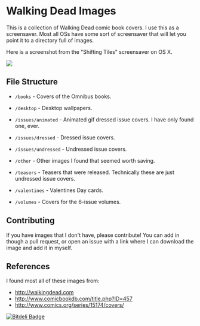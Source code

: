 # Walking Dead Images
This is a collection of Walking Dead comic book covers.  I use this as a
screensaver.  Most all OSs have some sort of screensaver that will let you point
it to a directory full of images.

Here is a screenshot from the "Shifting Tiles" screensaver on OS X.

![](http://new.tinygrab.com/d34460e8169c1923f90caef9262e7993e8a7c5f097.png)


## File Structure

- `/books` - Covers of the Omnibus books.

- `/desktop` - Desktop wallpapers.

- `/issues/animated` - Animated gif dressed issue covers.  I have only found
  one, ever.

- `/issues/dressed` - Dressed issue covers.

- `/issues/undressed` - Undressed issue covers.

- `/other` - Other images I found that seemed worth saving.

- `/teasers` - Teasers that were released.  Technically these are just undressed
  issue covers.

- `/valentines` - Valentines Day cards.

- `/volumes` - Covers for the 6-issue volumes.


## Contributing
If you have images that I don't have, please contribute!  You can add in though
a pull request, or open an issue with a link where I can download the image and add it in myself.


## References
I found most all of these images from:

- http://walkingdead.com
- http://www.comicbookdb.com/title.php?ID=457
- http://www.comics.org/series/15174/covers/


[![Bitdeli Badge](https://d2weczhvl823v0.cloudfront.net/jamsyoung/walking-dead/trend.png)](https://bitdeli.com/free "Bitdeli Badge")
